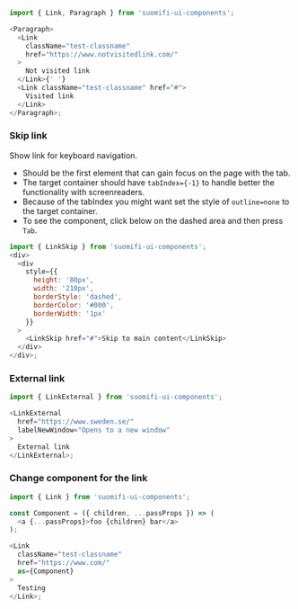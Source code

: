 ```js
import { Link, Paragraph } from 'suomifi-ui-components';

<Paragraph>
  <Link
    className="test-classname"
    href="https://www.notvisitedlink.com/"
  >
    Not visited link
  </Link>{' '}
  <Link className="test-classname" href="#">
    Visited link
  </Link>
</Paragraph>;
```

### Skip link

Show link for keyboard navigation.

- Should be the first element that can gain focus on the page with the tab.
- The target container should have `tabIndex={-1}` to handle better the functionality with screenreaders.
- Because of the tabIndex you might want set the style of `outline=none` to the target container.
- To see the component, click below on the dashed area and then press `Tab`.

```js
import { LinkSkip } from 'suomifi-ui-components';
<div>
  <div
    style={{
      height: '80px',
      width: '210px',
      borderStyle: 'dashed',
      borderColor: '#000',
      borderWidth: '1px'
    }}
  >
    <LinkSkip href="#">Skip to main content</LinkSkip>
  </div>
</div>;
```

### External link

```js
import { LinkExternal } from 'suomifi-ui-components';

<LinkExternal
  href="https://www.sweden.se/"
  labelNewWindow="Opens to a new window"
>
  External link
</LinkExternal>;
```

### Change component for the link

```js
import { Link } from 'suomifi-ui-components';

const Component = ({ children, ...passProps }) => (
  <a {...passProps}>foo {children} bar</a>
);

<Link
  className="test-classname"
  href="https://www.com/"
  as={Component}
>
  Testing
</Link>;
```
